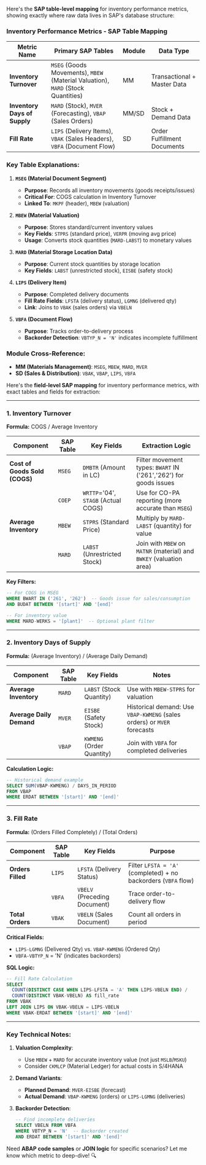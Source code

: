 Here's the **SAP table-level mapping** for inventory performance metrics, showing exactly where raw data lives in SAP's database structure:

### **Inventory Performance Metrics - SAP Table Mapping**

| **Metric Name**               | **Primary SAP Tables**                                                                 | **Module** | **Data Type**                          |
|-------------------------------|---------------------------------------------------------------------------------------|------------|----------------------------------------|
| **Inventory Turnover**        | `MSEG` (Goods Movements), `MBEW` (Material Valuation), `MARD` (Stock Quantities)      | MM         | Transactional + Master Data            |
| **Inventory Days of Supply**  | `MARD` (Stock), `MVER` (Forecasting), `VBAP` (Sales Orders)                          | MM/SD      | Stock + Demand Data                    |
| **Fill Rate**                 | `LIPS` (Delivery Items), `VBAK` (Sales Headers), `VBFA` (Document Flow)              | SD         | Order Fulfillment Documents            |

### **Key Table Explanations:**

1. **`MSEG` (Material Document Segment)**
   - **Purpose**: Records all inventory movements (goods receipts/issues)
   - **Critical For**: COGS calculation in Inventory Turnover
   - **Linked To**: `MKPF` (header), `MBEW` (valuation)

2. **`MBEW` (Material Valuation)**
   - **Purpose**: Stores standard/current inventory values
   - **Key Fields**: `STPRS` (standard price), `VERPR` (moving avg price)
   - **Usage**: Converts stock quantities (`MARD-LABST`) to monetary values

3. **`MARD` (Material Storage Location Data)**
   - **Purpose**: Current stock quantities by storage location
   - **Key Fields**: `LABST` (unrestricted stock), `EISBE` (safety stock)

4. **`LIPS` (Delivery Item)**
   - **Purpose**: Completed delivery documents
   - **Fill Rate Fields**: `LFSTA` (delivery status), `LGMNG` (delivered qty)
   - **Link**: Joins to `VBAK` (sales orders) via `VBELN`

5. **`VBFA` (Document Flow)**
   - **Purpose**: Tracks order-to-delivery process
   - **Backorder Detection**: `VBTYP_N = 'N'` indicates incomplete fulfillment

### **Module Cross-Reference:**
- **MM (Materials Management)**: `MSEG`, `MBEW`, `MARD`, `MVER`
- **SD (Sales & Distribution)**: `VBAK`, `VBAP`, `LIPS`, `VBFA`

Here's the **field-level SAP mapping** for inventory performance metrics, with exact tables and fields for extraction:

---

### **1. Inventory Turnover**
**Formula:** COGS / Average Inventory  

| **Component**       | **SAP Table** | **Key Fields**                     | **Extraction Logic**                                                                 |
|---------------------|--------------|------------------------------------|-------------------------------------------------------------------------------------|
| **Cost of Goods Sold (COGS)** | `MSEG`       | `DMBTR` (Amount in LC)             | Filter movement types: `BWART` IN ('261','262') for goods issues                    |
|                     | `COEP`       | `WRTTP`='04', `STAGB` (Actual COGS)| Use for CO-PA reporting (more accurate than `MSEG`)                                 |
| **Average Inventory** | `MBEW`      | `STPRS` (Standard Price)           | Multiply by `MARD-LABST` (quantity) for value                                       |
|                     | `MARD`       | `LABST` (Unrestricted Stock)       | Join with `MBEW` on `MATNR` (material) and `BWKEY` (valuation area)                |

**Key Filters:**  
```sql
-- For COGS in MSEG
WHERE BWART IN ('261', '262')  -- Goods issue for sales/consumption
AND BUDAT BETWEEN '[start]' AND '[end]'

-- For inventory value
WHERE MARD-WERKS = '[plant]'  -- Optional plant filter
```

---

### **2. Inventory Days of Supply**  
**Formula:** (Average Inventory) / (Average Daily Demand)  

| **Component**          | **SAP Table** | **Key Fields**             | **Notes**                                                         |
|------------------------|--------------|----------------------------|-------------------------------------------------------------------|
| **Average Inventory**  | `MARD`       | `LABST` (Stock Quantity)   | Use with `MBEW-STPRS` for valuation                              |
| **Average Daily Demand** | `MVER`      | `EISBE` (Safety Stock)     | Historical demand: Use `VBAP-KWMENG` (sales orders) or `MVER` forecasts |
|                        | `VBAP`       | `KWMENG` (Order Quantity)  | Join with `VBFA` for completed deliveries                         |

**Calculation Logic:**  
```sql
-- Historical demand example
SELECT SUM(VBAP-KWMENG) / DAYS_IN_PERIOD 
FROM VBAP 
WHERE ERDAT BETWEEN '[start]' AND '[end]'
```

---

### **3. Fill Rate**  
**Formula:** (Orders Filled Completely) / (Total Orders)  

| **Component**            | **SAP Table** | **Key Fields**               | **Purpose**                                                    |
|--------------------------|--------------|------------------------------|----------------------------------------------------------------|
| **Orders Filled**        | `LIPS`       | `LFSTA` (Delivery Status)    | Filter `LFSTA = 'A'` (completed) + no backorders (`VBFA` flow) |
|                          | `VBFA`       | `VBELV` (Preceding Document) | Trace order-to-delivery flow                                   |
| **Total Orders**         | `VBAK`       | `VBELN` (Sales Document)     | Count all orders in period                                     |

**Critical Fields:**  
- `LIPS-LGMNG` (Delivered Qty) vs. `VBAP-KWMENG` (Ordered Qty)  
- `VBFA-VBTYP_N` = 'N' (indicates backorders)  

**SQL Logic:**  
```sql
-- Fill Rate Calculation
SELECT 
  COUNT(DISTINCT CASE WHEN LIPS-LFSTA = 'A' THEN LIPS-VBELN END) / 
  COUNT(DISTINCT VBAK-VBELN) AS fill_rate
FROM VBAK
LEFT JOIN LIPS ON VBAK-VBELN = LIPS-VBELN
WHERE VBAK-ERDAT BETWEEN '[start]' AND '[end]'
```

---

### **Key Technical Notes:**  
1. **Valuation Complexity**:  
   - Use `MBEW` + `MARD` for accurate inventory value (not just `MSLB`/`MSKU`)  
   - Consider `CKMLCP` (Material Ledger) for actual costs in S/4HANA  

2. **Demand Variants**:  
   - **Planned Demand**: `MVER-EISBE` (forecast)  
   - **Actual Demand**: `VBAP-KWMENG` (orders) or `LIPS-LGMNG` (deliveries)  

3. **Backorder Detection**:  
   ```sql
   -- Find incomplete deliveries
   SELECT VBELN FROM VBFA 
   WHERE VBTYP_N = 'N'  -- Backorder created
   AND ERDAT BETWEEN '[start]' AND '[end]'
   ```

Need **ABAP code samples** or **JOIN logic** for specific scenarios? Let me know which metric to deep-dive! 🔍
